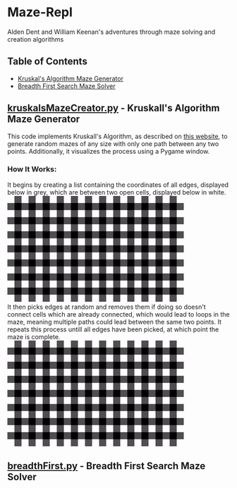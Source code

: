 # Maze-Repl
Alden Dent and William Keenan's adventures through maze solving and creation algorithms

## Table of Contents
* [Kruskal's Algorithm Maze Generator](#kruskalsmazecreatorpy---kruskalls-algorithm-maze-generation) <br/>
* [Breadth First Search Maze Solver](#breadthfirstpy---breadth-first-search-maze-solver)

## [kruskalsMazeCreator.py](https://github.com/willhk10/Maze-Repl/blob/main/kruskalsMazeCreator.py) - Kruskall's Algorithm Maze Generator
This code implements Kruskall's Algorithm, as described on [this website](https://weblog.jamisbuck.org/2011/1/3/maze-generation-kruskal-s-algorithm), to generate random mazes of any size with only one path between any two points. Additionally, it visualizes the process using a Pygame window.
### How It Works:
It begins by creating a list containing the coordinates of all edges, displayed below in grey, which are between two open cells, displayed below in white.
<br/><img src="https://github.com/willhk10/Maze-Repl/blob/main/Media/kruskalsBeforeCreation.png" alt="Picture showing edges and empty cells" width="400" height="240"><br/>
It then picks edges at random and removes them if doing so doesn't connect cells which are already connected, which would lead to loops in the maze, meaning multiple paths could lead between the same two points. It repeats this process untill all edges have been picked, at which point the maze is complete.
<br/><img src="https://github.com/willhk10/Maze-Repl/blob/main/Media/kruskalsInAction.gif" alt="GIF of code in action" width="400" height="240"><br/>

## [breadthFirst.py](https://github.com/willhk10/Maze-Repl/blob/main/breadthFirst.py) - Breadth First Search Maze Solver
